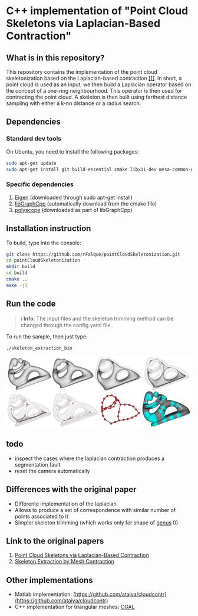 # C++ implementation of "Point Cloud Skeletons via Laplacian-Based Contraction"

## What is in this repository?
This repository contains the implementation of the point cloud skeletonization  based on the Laplacian-based contraction [[1]](#link-to-the-original-papers). In short, a point cloud is used as an input, we then build a Laplacian operator based on the concept of a one-ring neighbourhood. This operator is then used for contracting the point cloud. A skeleton is then built using farthest distance sampling with either a k-nn distance or a radius search.

## Dependencies

### Standard dev tools
On Ubuntu, you need to install the following packages:
```bash
sudo apt-get update
sudo apt-get install git build-essential cmake libx11-dev mesa-common-dev libgl1-mesa-dev libglu1-mesa-dev libxrandr-dev libxi-dev libxmu-dev libblas-dev libxinerama-dev libxcursor-dev libeigen3-dev libyaml-cpp-dev
```

### Specific dependencies
1. [Eigen](https://eigen.tuxfamily.org/) (downloaded through sudo apt-get install)
2. [libGraphCpp](https://github.com/rFalque/libGraphCpp) (automatically download from the cmake file)
3. [polyscope](http://polyscope.run/) (downloaded as part of libGraphCpp)

## Installation instruction

To build, type into the console:
```bash
git clone https://github.com/rFalque/pointCloudSkeletonization.git
cd pointCloudSkeletonization
mkdir build
cd build
cmake ..
make -j3
```

## Run the code

> :information_source: **Info**:  The input files and the skeleton trimming method can be changed through the config.yaml file.

To run the sample, then just type:
```bash
./skeleton_extraction_bin
```

![skeletonization](https://github.com/rFalque/pointCloudSkeletonization/raw/master/images/skeletonization.png "example of point cloud skeletonization through Laplacian contraction")

## todo
* inspect the cases where the laplacian contraction produces a segmentation fault
* reset the camera automatically

## Differences with the original paper
* Differente implementation of the laplacian
* Allows to produce a set of correspondence with similar number of points associated to it
* Simpler skeleton trimming (which works only for shape of [genus](https://en.wikipedia.org/wiki/Genus_(mathematics)) 0)

## Link to the original papers
1. [Point Cloud Skeletons via Laplacian-Based Contraction](https://gfx.uvic.ca/pubs/2010/cao_smi10/paper.pdf)
2. [Skeleton Extraction by Mesh Contraction](http://visgraph.cse.ust.hk/projects/skeleton/skeleton_sig08.pdf)

## Other implementations
* Matlab implementation: [https://github.com/ataiya/cloudcontr](https://github.com/ataiya/cloudcontr)
* C++ implementation for triangular meshes: [CGAL](https://doc.cgal.org/latest/Surface_mesh_skeletonization/index.html#Chapter_3D_Surface_mesh_skeletonization)
